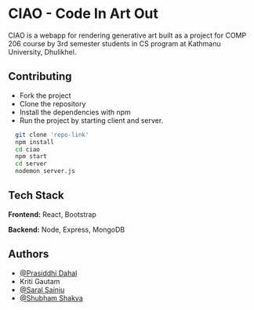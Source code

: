 
# CIAO - Code In Art Out

CIAO is a webapp for rendering generative art built as a project for COMP 206 course by 3rd semester students in CS program at Kathmanu University, Dhulikhel.

## Contributing


- Fork the project
- Clone the repository
- Install the dependencies with npm
- Run the project by starting client and server.


```bash
  git clone 'repo-link'
  npm install
  cd ciao
  npm start
  cd server
  nodemon server.js  
```
    
## Tech Stack

**Frontend:** React, Bootstrap

**Backend:** Node, Express, MongoDB


## Authors

- [@Prasiddhi Dahal](https://www.github.com/Prasiddhidahal)
- Kriti Gautam
- [@Saral Sainju](https://www.github.com/prg6useless)
- [@Shubham Shakya](https://www.github.com/suwubham)

